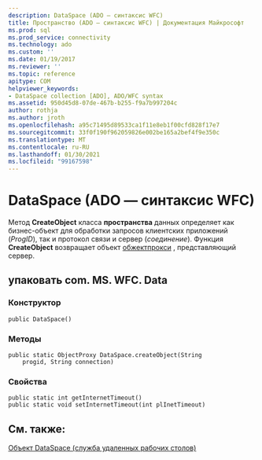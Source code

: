 ```yaml
---
description: DataSpace (ADO — синтаксис WFC)
title: Пространство (ADO — синтаксис WFC) | Документация Майкрософт
ms.prod: sql
ms.prod_service: connectivity
ms.technology: ado
ms.custom: ''
ms.date: 01/19/2017
ms.reviewer: ''
ms.topic: reference
apitype: COM
helpviewer_keywords:
- DataSpace collection [ADO], ADO/WFC syntax
ms.assetid: 950d45d8-07de-467b-b255-f9a7b997204c
author: rothja
ms.author: jroth
ms.openlocfilehash: a95c71495d89533ca1f11e8eb1f00cfd828f17e7
ms.sourcegitcommit: 33f0f190f962059826e002be165a2bef4f9e350c
ms.translationtype: MT
ms.contentlocale: ru-RU
ms.lasthandoff: 01/30/2021
ms.locfileid: "99167598"
---
```

# <a name="dataspace-ado---wfc-syntax"></a>DataSpace (ADO — синтаксис WFC)
Метод **CreateObject** класса **пространства** данных определяет как бизнес-объект для обработки запросов клиентских приложений (*ProgID*), так и протокол связи и сервер (*соединение*). Функция **CreateObject** возвращает объект [обжектпрокси](../../../ado/reference/ado-api/objectproxy-ado-wfc-syntax.md) , представляющий сервер.  
  
## <a name="package-commswfcdata"></a>упаковать com. MS. WFC. Data  
  
### <a name="constructor"></a>Конструктор  
  
```  
public DataSpace()  
```  
  
### <a name="methods"></a>Методы  
  
```  
public static ObjectProxy DataSpace.createObject(String  
    progid, String connection)  
```  
  
### <a name="properties"></a>Свойства  
  
```  
public static int getInternetTimeout()  
public static void setInternetTimeout(int plInetTimeout)  
```  
  
## <a name="see-also"></a>См. также:  
 [Объект DataSpace (служба удаленных рабочих столов)](../../../ado/reference/rds-api/dataspace-object-rds.md)
